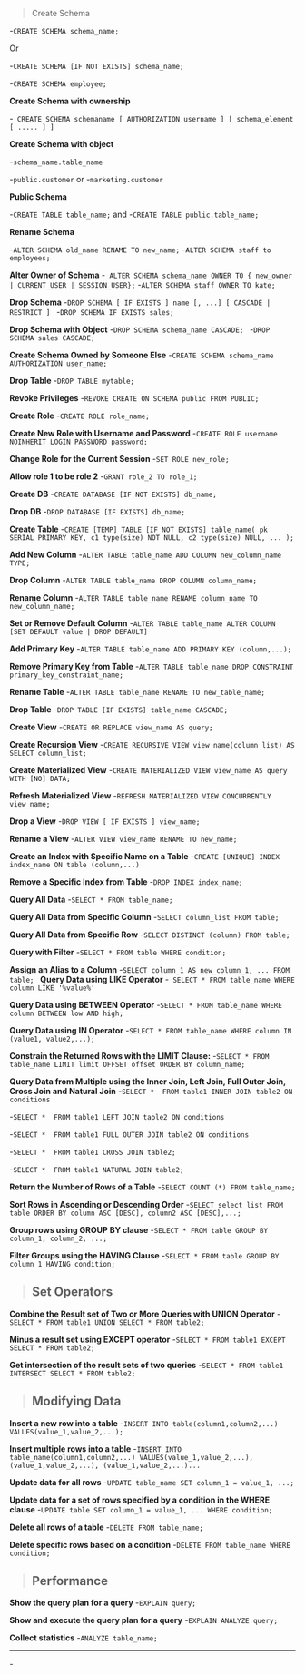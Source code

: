 >Create Schema

-`CREATE SCHEMA schema_name;`

Or  

-`CREATE SCHEMA [IF NOT EXISTS] schema_name;`


-`CREATE SCHEMA employee;`

__Create Schema with ownership__

-` CREATE SCHEMA schemaname [ AUTHORIZATION username ] [ schema_element [ ..... ] ]`


__Create Schema with object__

-`schema_name.table_name`

-`public.customer`
or
-`marketing.customer`


__Public Schema__

-`CREATE TABLE table_name;`
and
-`CREATE TABLE public.table_name;`

__Rename Schema__

-`ALTER SCHEMA old_name RENAME TO new_name;`
-`ALTER SCHEMA staff to employees;`

__Alter Owner of Schema__
-` ALTER SCHEMA schema_name
OWNER TO { new_owner | CURRENT_USER | SESSION_USER};`
-`ALTER SCHEMA staff
OWNER TO kate;`

__Drop Schema__
-`DROP SCHEMA [ IF EXISTS ] name [, ...] [ CASCADE | RESTRICT ] `
-`DROP SCHEMA IF EXISTS sales;`

__Drop Schema with Object__
-`DROP SCHEMA schema_name CASCADE; `
-`DROP SCHEMA sales CASCADE;`

__Create Schema Owned by Someone Else__
-`CREATE SCHEMA schema_name AUTHORIZATION user_name; `

__Drop Table__
-`DROP TABLE mytable;`

__Revoke Privileges__
-`REVOKE CREATE ON SCHEMA public FROM PUBLIC;`

__Create Role__
-`CREATE ROLE role_name; `


__Create New Role with Username and Password__
-`CREATE ROLE username NOINHERIT LOGIN PASSWORD password;`

__Change Role for the Current Session__
-`SET ROLE new_role;`

__Allow role 1 to be role 2__
-`GRANT role_2 TO role_1;`

__Create DB__
-`CREATE DATABASE [IF NOT EXISTS] db_name; `

__Drop DB__
-`DROP DATABASE [IF EXISTS] db_name; `

__Create Table__
-`CREATE [TEMP] TABLE [IF NOT EXISTS] table_name(
pk SERIAL PRIMARY KEY,
c1 type(size) NOT NULL,
c2 type(size) NULL,
...
);`

__Add New Column__
-`ALTER TABLE table_name ADD COLUMN new_column_name TYPE; `

__Drop Column__
-`ALTER TABLE table_name DROP COLUMN column_name; `

__Rename Column__
-`ALTER TABLE table_name RENAME column_name TO new_column_name; `

__Set or Remove Default Column__
-`ALTER TABLE table_name ALTER COLUMN [SET DEFAULT value | DROP DEFAULT] `

__Add Primary Key__
-`ALTER TABLE table_name ADD PRIMARY KEY (column,...); `

__Remove Primary Key from Table__
-`ALTER TABLE table_name
DROP CONSTRAINT primary_key_constraint_name; `

__Rename Table__
-`ALTER TABLE table_name RENAME TO new_table_name; `

__Drop Table__
-` DROP TABLE [IF EXISTS] table_name CASCADE; `

__Create View__
-`CREATE OR REPLACE view_name AS
query; `

__Create Recursion View__
-`CREATE RECURSIVE VIEW view_name(column_list) AS
SELECT column_list; `

__Create Materialized View__
-`CREATE MATERIALIZED VIEW view_name
AS
query
WITH [NO] DATA; `

__Refresh Materialized View__
-`REFRESH MATERIALIZED VIEW CONCURRENTLY view_name;`

__Drop a View__
-`DROP VIEW [ IF EXISTS ] view_name; `

__Rename a View__
-`ALTER VIEW view_name RENAME TO new_name;`

__Create an Index with Specific Name on a Table__
-`CREATE [UNIQUE] INDEX index_name
ON table (column,...) `

__Remove a Specific Index from Table__
-`DROP INDEX index_name; `

__Query All Data__
-`SELECT * FROM table_name; `

__Query All Data from Specific Column__
-`SELECT column_list
FROM table; `

__Query All Data from Specific Row__
-`SELECT DISTINCT (column)
FROM table; `

__Query with Filter__
-`SELECT *
FROM table
WHERE condition; `

__Assign an Alias to a Column__
-`SELECT column_1 AS new_column_1, ...
FROM table;
`
__Query Data using LIKE Operator__
-` SELECT * FROM table_name
WHERE column LIKE '%value%'`

__Query Data using BETWEEN Operator__
-`SELECT * FROM table_name
WHERE column BETWEEN low AND high; `

__Query Data using IN Operator__
-`SELECT * FROM table_name
WHERE column IN (value1, value2,...); `

__Constrain the Returned Rows with the LIMIT Clause:__
-`SELECT * FROM table_name
LIMIT limit OFFSET offset
ORDER BY column_name; `

__Query Data from Multiple using the Inner Join, Left Join, Full Outer Join, Cross Join and Natural Join__
-`SELECT * 
FROM table1
INNER JOIN table2 ON conditions `

-`SELECT * 
FROM table1
LEFT JOIN table2 ON conditions `

-`SELECT * 
FROM table1
FULL OUTER JOIN table2 ON conditions `

-`SELECT * 
FROM table1
CROSS JOIN table2; `

-`SELECT * 
FROM table1
NATURAL JOIN table2; `

__Return the Number of Rows of a Table__
-`SELECT COUNT (*)
FROM table_name; `

__Sort Rows in Ascending or Descending Order__
-`SELECT select_list
FROM table
ORDER BY column ASC [DESC], column2 ASC [DESC],...; `

__Group rows using GROUP BY clause__
-`SELECT *
FROM table
GROUP BY column_1, column_2, ...; `

__Filter Groups using the HAVING Clause__
-`SELECT *
FROM table
GROUP BY column_1
HAVING condition; `


>## Set Operators
__Combine the Result set of Two or More Queries with UNION Operator__
-`SELECT * FROM table1
UNION
SELECT * FROM table2; `

__Minus a result set using EXCEPT operator__
-`SELECT * FROM table1
EXCEPT
SELECT * FROM table2; `

__Get intersection of the result sets of two queries__
-`SELECT * FROM table1
INTERSECT
SELECT * FROM table2; `


>## Modifying Data
__Insert a new row into a table__
-`INSERT INTO table(column1,column2,...)
VALUES(value_1,value_2,...); `

__Insert multiple rows into a table__
-`INSERT INTO table_name(column1,column2,...)
VALUES(value_1,value_2,...),
(value_1,value_2,...),
(value_1,value_2,...)...`

__Update data for all rows__
-`UPDATE table_name
SET column_1 = value_1,
...; `

__Update data for a set of rows specified by a condition in the WHERE clause__
-`UPDATE table
SET column_1 = value_1,
...
WHERE condition; `

__Delete all rows of a table__
-`DELETE FROM table_name; `

__Delete specific rows based on a condition__
-`DELETE FROM table_name
WHERE condition; `


>## Performance
__Show the query plan for a query__
-`EXPLAIN query; `

__Show and execute the query plan for a query__
-`EXPLAIN ANALYZE query; `

__Collect statistics__
-`ANALYZE table_name; `

__ __
-` `

